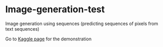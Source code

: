 # Image-generation-test

Image generation using sequences (predicting sequences of pixels from text sequences)

Go to [Kaggle page](https://www.kaggle.com/code/keisukenakamura54/txttoimage-test-sequence) for the demonstration 